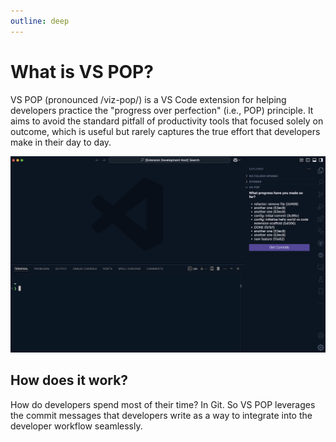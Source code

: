 ```yaml
---
outline: deep
---
```


# What is VS POP?

VS POP (pronounced /viz-pop/) is a VS Code extension for helping developers practice the "progress over perfection" (i.e., POP) principle. It aims to avoid the standard pitfall of productivity tools that focused solely on outcome, which is useful but rarely captures the true effort that developers make in their day to day.

![Screenshot of VS POP extension](/vs-pop-screenshot.png)

## How does it work?

How do developers spend most of their time? In Git. So VS POP leverages the commit messages that developers write as a way to integrate into the developer workflow seamlessly.

